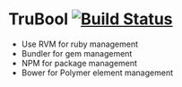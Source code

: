 # TruBool [![Build Status](https://travis-ci.org/BrandonRoehl/TruBool.svg?branch=development)](https://travis-ci.org/BrandonRoehl/TruBool)

* Use RVM for ruby management
* Bundler for gem management
* NPM for package management
* Bower for Polymer element management
